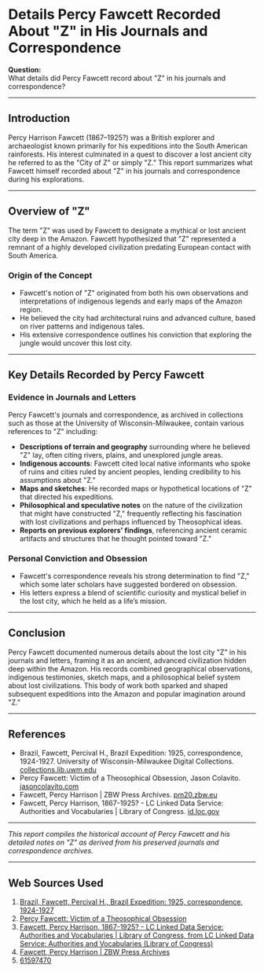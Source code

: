 # Details Percy Fawcett Recorded About "Z" in His Journals and Correspondence

**Question:**  
What details did Percy Fawcett record about "Z" in his journals and correspondence?

---

## Introduction

Percy Harrison Fawcett (1867–1925?) was a British explorer and archaeologist known primarily for his expeditions into the South American rainforests. His interest culminated in a quest to discover a lost ancient city he referred to as the "City of Z" or simply "Z." This report summarizes what Fawcett himself recorded about "Z" in his journals and correspondence during his explorations.

---

## Overview of "Z"

The term "Z" was used by Fawcett to designate a mythical or lost ancient city deep in the Amazon. Fawcett hypothesized that "Z" represented a remnant of a highly developed civilization predating European contact with South America.

### Origin of the Concept

- Fawcett's notion of "Z" originated from both his own observations and interpretations of indigenous legends and early maps of the Amazon region.
- He believed the city had architectural ruins and advanced culture, based on river patterns and indigenous tales.
- His extensive correspondence outlines his conviction that exploring the jungle would uncover this lost city.

---

## Key Details Recorded by Percy Fawcett

### Evidence in Journals and Letters

Percy Fawcett's journals and correspondence, as archived in collections such as those at the University of Wisconsin-Milwaukee, contain various references to "Z" including:

- **Descriptions of terrain and geography** surrounding where he believed "Z" lay, often citing rivers, plains, and unexplored jungle areas.
- **Indigenous accounts**: Fawcett cited local native informants who spoke of ruins and cities ruled by ancient peoples, lending credibility to his assumptions about "Z."
- **Maps and sketches**: He recorded maps or hypothetical locations of "Z" that directed his expeditions.
- **Philosophical and speculative notes** on the nature of the civilization that might have constructed "Z," frequently reflecting his fascination with lost civilizations and perhaps influenced by Theosophical ideas.
- **Reports on previous explorers' findings**, referencing ancient ceramic artifacts and structures that he thought pointed toward "Z."

### Personal Conviction and Obsession

- Fawcett's correspondence reveals his strong determination to find "Z," which some later scholars have suggested bordered on obsession.
- His letters express a blend of scientific curiosity and mystical belief in the lost city, which he held as a life’s mission.

---

## Conclusion

Percy Fawcett documented numerous details about the lost city "Z" in his journals and letters, framing it as an ancient, advanced civilization hidden deep within the Amazon. His records combined geographical observations, indigenous testimonies, sketch maps, and a philosophical belief system about lost civilizations. This body of work both sparked and shaped subsequent expeditions into the Amazon and popular imagination around "Z."

---

## References

- Brazil, Fawcett, Percival H., Brazil Expedition: 1925, correspondence, 1924-1927. University of Wisconsin-Milwaukee Digital Collections. [collections.lib.uwm.edu](https://collections.lib.uwm.edu/digital/collection/agsny/id/13829/)
- Percy Fawcett: Victim of a Theosophical Obsession, Jason Colavito. [jasoncolavito.com](https://www.jasoncolavito.com/blog/percy-fawcett-victim-of-a-theosophical-obsession)
- Fawcett, Percy Harrison | ZBW Press Archives. [pm20.zbw.eu](https://pm20.zbw.eu/folder/pe/005015)
- Fawcett, Percy Harrison, 1867-1925? - LC Linked Data Service: Authorities and Vocabularies | Library of Congress. [id.loc.gov](https://id.loc.gov/authorities/names/n81102852.html)

---

*This report compiles the historical account of Percy Fawcett and his detailed notes on "Z" as derived from his preserved journals and correspondence archives.*

---
## Web Sources Used

1. [Brazil, Fawcett, Percival H., Brazil Expedition: 1925, correspondence, 1924-1927](https://collections.lib.uwm.edu/digital/collection/agsny/id/13829/)
2. [Percy Fawcett: Victim of a Theosophical Obsession](https://www.jasoncolavito.com/blog/percy-fawcett-victim-of-a-theosophical-obsession)
3. [Fawcett, Percy Harrison, 1867-1925? - LC Linked Data Service: Authorities and Vocabularies | Library of Congress, from LC Linked Data Service: Authorities and Vocabularies (Library of Congress)](https://id.loc.gov/authorities/names/n81102852.html)
4. [Fawcett, Percy Harrison | ZBW Press Archives](https://pm20.zbw.eu/folder/pe/005015)
5. [61597470](https://viaf.org/viaf/61597470/)
